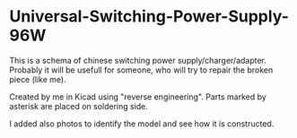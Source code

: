 # Universal-Switching-Power-Supply-96W

This is a schema of chinese switching power supply/charger/adapter.
Probably it will be usefull for someone, who will try to repair the broken piece (like me).

Created by me in Kicad using "reverse engineering".
Parts marked by asterisk are placed on soldering side.

I added also photos to identify the model and see how it is constructed.
